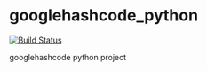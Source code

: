 googlehashcode_python
=====================
[![Build Status](https://drone.io/github.com/cedriclam/googlehashcode_python/status.png)](https://drone.io/github.com/cedriclam/googlehashcode_python/latest)

googlehashcode python project
